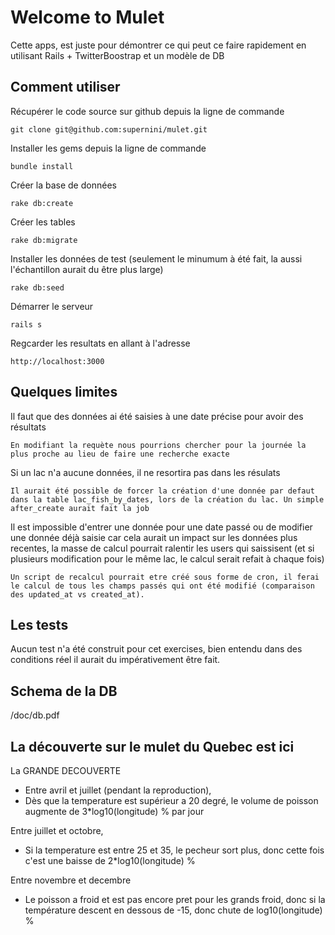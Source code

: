 # Welcome to Mulet

Cette apps, est juste pour démontrer ce qui peut ce faire rapidement en utilisant Rails + TwitterBoostrap et un modèle de DB

## Comment utiliser

Récupérer le code source sur github depuis la ligne de commande

	git clone git@github.com:supernini/mulet.git

Installer les gems depuis la ligne de commande

	bundle install

Créer la base de données

	rake db:create

Créer les tables

	rake db:migrate

Installer les données de test (seulement le minumum à été fait, la aussi l'échantillon aurait du être plus large)

	rake db:seed

Démarrer le serveur

	rails s

Regcarder les resultats en allant à l'adresse

	http://localhost:3000

## Quelques limites

Il faut que des données ai été saisies à une date précise pour avoir des résultats 

	En modifiant la requète nous pourrions chercher pour la journée la plus proche au lieu de faire une recherche exacte

Si un lac n'a aucune données, il ne resortira pas dans les résulats

	Il aurait été possible de forcer la création d'une donnée par defaut dans la table lac_fish_by_dates, lors de la création du lac. Un simple after_create aurait fait la job

Il est impossible d'entrer une donnée pour une date passé ou de modifier une donnée déjà saisie car cela aurait un impact sur les données plus recentes, la masse de calcul pourrait ralentir les users qui saissisent (et si plusieurs modification pour le même lac, le calcul serait refait à chaque fois)

	Un script de recalcul pourrait etre créé sous forme de cron, il ferai le calcul de tous les champs passés qui ont été modifié (comparaison des updated_at vs created_at).


## Les tests

Aucun test n'a été construit pour cet exercises, bien entendu dans des conditions réel il aurait du impérativement être fait. 

## Schema de la DB

/doc/db.pdf


## La découverte sur le mulet du Quebec est ici

La GRANDE DECOUVERTE
- Entre avril et juillet (pendant la reproduction),
- Dès que la temperature est supérieur a 20 degré, le volume de poisson augmente de 3*log10(longitude) % par jour

Entre juillet et octobre,
- Si la temperature est entre 25 et 35, le pecheur sort plus, donc cette fois c'est une baisse de 2*log10(longitude) %

Entre novembre et decembre
- Le poisson a froid et est pas encore pret pour les grands froid, donc si la température descent en dessous de -15, donc chute de log10(longitude) %
